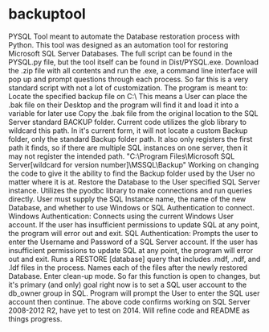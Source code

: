 # backuptool
PYSQL  Tool meant to automate the Database restoration process with Python.  This tool was designed as an automation tool for restoring Microsoft SQL Server Databases. The full script can be found in the PYSQL.py file, but the tool itself can be found in Dist/PYSQL.exe. Download the .zip file with all contents and run the .exe, a command line interface will pop up and prompt questions through each process.  So far this is a very standard script with not a lot of customization. The program is meant to:      Locate the specified backup file on C:\      This means a User can place the .bak file on their Desktop and the program will find it and load it into a variable for later use      Copy the .bak file from the original location to the SQL Server standard BACKUP folder.      Current code utilizes the glob library to wildcard this path. In it's current form, it will not locate a custom Backup folder, only the standard Backup folder path. It also only registers the first path it finds, so if there are multiple SQL instances on one server, then it may not register the intended path.         "C:\Program Files\Microsoft SQL Server[wildcard for version number]\MSSQL\Backup"     Working on changing the code to give it the ability to find the Backup folder used by the User no matter where it is at.      Restore the Database to the User specified SQL Server instance.      Utilizes the pyodbc library to make connections and run queries directly.     User must supply the SQL Instance name, the name of the new Database, and whether to use Windows or SQL Authentication to connect.         Windows Authentication: Connects using the current Windows User account. If the user has insufficient permissions to update SQL at any point, the program will error out and exit.         SQL Authentication: Prompts the user to enter the Username and Password of a SQL Server account. If the user has insufficient permissions to update SQL at any point, the program will error out and exit.     Runs a RESTORE [database] query that includes .mdf, .ndf, and .ldf files in the process. Names each of the files after the newly restored Database.      Enter clean-up mode.      So far this function is open to changes, but it's primary (and only) goal right now is to set a SQL user account to the db_owner group in SQL. Program will prompt the User to enter the SQL user account then continue.  The above code confirms working on SQL Server 2008-2012 R2, have yet to test on 2014. Will refine code and README as things progress.
